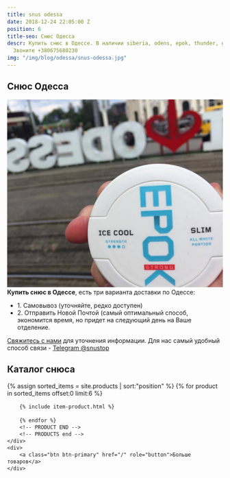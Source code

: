 ```yaml
---
title: snus odessa
date: 2018-12-24 22:05:00 Z
position: 6
title-seo: Снюс Одесса
descr: Купить снюс в Одессе. В наличии siberia, odens, epok, thunder, general и другие.
  Звоните +380675680230
img: "/img/blog/odessa/snus-odessa.jpg"
---
```


<section class="mb-4">
	<h1>Снюс Одесса</h1>
	<div class="row">
		<div class="col-md-7">
			<img class="img-fluid" src="/img/blog/odessa/snus-odessa.jpg" alt="Снюс Одесса">
		</div>
		<div class="col-md-5">
			<strong>Купить снюс в Одессе</strong>, есть три варианта доставки по Одессе:
			<ul>
				<li>1. Самовывоз (уточняйте, редко доступен)</li>
				<li>2. Отправить Новой Почтой (самый оптимальный способ, экономится время, но придет на следующий день на Ваше отделение.</li>
			</ul>
			<p><a href="#contactModal" data-toggle="modal" data-target="#contactModal">Свяжитесь с нами</a> для уточнения информации. Для нас самый удобный способ связи - <a href="//t.me/snustop" target="_blank" title="Telegram"><i class="icon-telegram"></i>Telegram @snustop</a></p>
		</div>
	</div>
</section>

<section class="mb-4">
	<h2>Каталог снюса</h2>
	<div class="row">
		<!-- PRODUCTS start -->
		<!-- PRODUCT START -->
		{% assign sorted_items = site.products | sort:"position" %}
		{% for product in sorted_items offset:0 limit:6 %}
		
		{% include item-product.html %}

		{% endfor %}
		<!-- PRODUCT END -->
		<!-- PRODUCTS end -->
	</div>
	<div>
		<a class="btn btn-primary" href="/" role="button">Больше товаров</a>
	</div>
</section>

